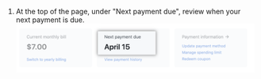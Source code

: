 1. At the top of the page, under "Next payment due", review when your next payment is due. ![Nächstes Abrechnungsdatum](/assets/images/help/billing/settings_billing_next_payment.png)
